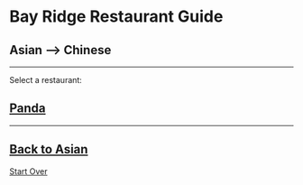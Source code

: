# Bay Ridge Restaurant Guide
## Asian --> Chinese
---
Select a restaurant:
## [Panda](https://www.pandabrooklyn.com/)
---
[Back to Asian](..)
---
[Start Over](../home.md)
